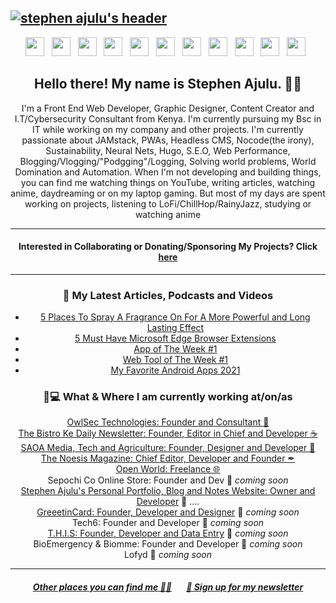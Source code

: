 ## [![stephen ajulu's header](https://github.com/stephenajulu/stephenajulu/blob/master/images/edited%20header.png)](https://stephenajulu.com)

<p align="center">
<a href="https://stephenajulu.com"><img height="30" src="https://github.com/stephenajulu/stephenajulu/blob/master/images/icons/link-solid.svg"></a>&nbsp;&nbsp;
<a href="https://facebook.com/stephenajulu"><img height="30" src="https://github.com/stephenajulu/stephenajulu/blob/master/images/icons/facebook-square-brands.svg"></a>&nbsp;&nbsp;
<a href="https://twitter.com/stephenajulu"><img height="30" src="https://github.com/stephenajulu/stephenajulu/blob/master/images/icons/twitter-square-brands.svg"></a>&nbsp;&nbsp;
<a href="https://instagram.com/stephenajulu"><img height="30" src="https://github.com/stephenajulu/stephenajulu/blob/master/images/icons/instagram-square-brands.svg"></a>&nbsp;&nbsp;
<a href="https://linkedin.com/in/stephenajulu/"><img height="30" src="https://github.com/stephenajulu/stephenajulu/blob/master/images/icons/linkedin-brands.svg"></a>&nbsp;&nbsp;
<a href="https://github.com/stephenajulu"><img height="30" src="https://github.com/stephenajulu/stephenajulu/blob/master/images/icons/github-square-brands.svg"></a>&nbsp;&nbsp;
<a href="mailto:alunje73@pm.me"><img height="30" src="https://github.com/stephenajulu/stephenajulu/blob/master/images/icons/envelope-square-solid.svg"></a>&nbsp;&nbsp;
<a href="https://www.youtube.com/channel/UC043ZXL-t3yqtgcIxJmkHuA?view_as=subscriber"><img height="30" src="https://github.com/stephenajulu/stephenajulu/blob/master/images/icons/youtube-square-brands.svg"></a>&nbsp;&nbsp;
<a href="https://medium.com/@stephenajulu"><img height="30" src="https://github.com/stephenajulu/stephenajulu/blob/master/images/icons/medium-brands.svg"></a>&nbsp;&nbsp;
<a href="https://dribbble.com/stephenajulu"><img height="30" src="https://github.com/stephenajulu/stephenajulu/blob/master/images/icons/dribbble-square-brands.svg"></a>&nbsp;&nbsp;
<a href="https://dev.to/stephenajulu"><img height="30" src="https://github.com/stephenajulu/stephenajulu/blob/master/images/icons/dev-brands.svg"></a>&nbsp;&nbsp;
</p>

<h2 align="center">Hello there! My name is Stephen Ajulu. 👋🤓</h2>
<p align="center">I'm a Front End Web Developer, Graphic Designer, Content Creator and I.T/Cybersecurity Consultant from Kenya.
I'm currently pursuing my Bsc in IT while working on my company and other projects.
I'm currently passionate about JAMstack, PWAs, Headless CMS, Nocode(the irony), Sustainability, Neural Nets, Hugo, S.E.O, Web Performance, Blogging/Vlogging/"Podgging"/Logging, Solving world problems, World Domination and Automation.
When I'm not developing and building things, you can find me watching things on YouTube, writing articles, watching anime, daydreaming or on my laptop gaming. But most of my days are spent working on projects, listening to LoFi/ChillHop/RainyJazz, studying or watching anime</p>

<hr>

<h4 align="center"> Interested in Collaborating or Donating/Sponsoring My Projects? Click <a href="https://github.com/stephenajulu/stephenajulu/blob/master/PROJECTS.md">here</a> </h4>  

<hr>

<h3 align="center">📕 My Latest Articles, Podcasts and Videos</h3>
<div align="center">
  
<!-- BLOG-POST-LIST:START -->
- [5 Places To Spray A Fragrance On For A More Powerful and Long Lasting Effect](https://ajulusthoughts.stephenajulu.com/post/5-places-to-spray-a-fragrance-on-for-a-more-powerful-and-long-lasting-effect/)
- [5 Must Have Microsoft Edge Browser Extensions](https://ajulusthoughts.stephenajulu.com/post/5-must-have-microsoft-edge-browser-extensions/)
- [App of The Week #1](https://ajulusthoughts.stephenajulu.com/post/app-of-the-week-1/)
- [Web Tool of The Week #1](https://ajulusthoughts.stephenajulu.com/post/web-tool-of-the-week-1/)
- [My Favorite Android Apps 2021](https://ajulusthoughts.stephenajulu.com/post/my-favorite-android-apps-2021/)
<!-- BLOG-POST-LIST:END -->
  
  </div>


<h3 align="center">💼💻 What & Where I am currently working at/on/as</h3>
<p align="center">
<a href="https://owlsectechnologies.co.ke">OwlSec Technologies: Founder and Consultant 💼</a><br>
<a href="https://thebistronewsletter.netlify.app">The Bistro Ke Daily Newsletter: Founder, Editor in Chief and Developer ☕</a><br>
<a href="https://saoainc.netlify.app">SAOA Media, Tech and Agriculture: Founder, Designer and Developer 💼</a><br>
<a href="https://thenoesismagazine.netlify.app">The Noesis Magazine: Chief Editor, Developer and Founder ✒</a><br>
<a href="https://stephenajulu.com">Open World: Freelance 🌐</a><br>
Sepochi Co Online Store: Founder and Dev 🚀 <em>coming soon</em><br>
<a href="https://stephenajulu.com">Stephen Ajulu's Personal Portfolio, Blog and Notes Website: Owner and Developer</a>  🚀 ....<br>
<a href="https://greeetincard.carrd.co">GreeetinCard: Founder, Developer and Designer</a>  🚀 <em>coming soon</em><br>
Tech6: Founder and Developer  🚀 <em>coming soon</em><br>
<a href="https://this1.netlify.app">T.H.I.S: Founder, Developer and Data Entry</a>  🚀 <em>coming soon</em><br>
BioEmergency & Biomme: Founder and Developer  🚀 <em>coming soon</em><br>
Lofyd  🚀 <em>coming soon</em>
</p>

-----

<h5 align="center"><a href="https://stephenajulu.com/links">Other places you can find me 🔗🔗</a> &nbsp; &nbsp; &nbsp; <a href="https://ajulusthoughts.substack.com">💌 Sign up for my newsletter</a></h5>
